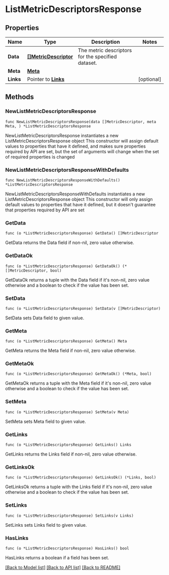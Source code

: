 # ListMetricDescriptorsResponse

## Properties

Name | Type | Description | Notes
------------ | ------------- | ------------- | -------------
**Data** | [**[]MetricDescriptor**](MetricDescriptor.md) | The metric descriptors for the specified dataset. | 
**Meta** | [**Meta**](Meta.md) |  | 
**Links** | Pointer to [**Links**](Links.md) |  | [optional] 

## Methods

### NewListMetricDescriptorsResponse

`func NewListMetricDescriptorsResponse(data []MetricDescriptor, meta Meta, ) *ListMetricDescriptorsResponse`

NewListMetricDescriptorsResponse instantiates a new ListMetricDescriptorsResponse object
This constructor will assign default values to properties that have it defined,
and makes sure properties required by API are set, but the set of arguments
will change when the set of required properties is changed

### NewListMetricDescriptorsResponseWithDefaults

`func NewListMetricDescriptorsResponseWithDefaults() *ListMetricDescriptorsResponse`

NewListMetricDescriptorsResponseWithDefaults instantiates a new ListMetricDescriptorsResponse object
This constructor will only assign default values to properties that have it defined,
but it doesn't guarantee that properties required by API are set

### GetData

`func (o *ListMetricDescriptorsResponse) GetData() []MetricDescriptor`

GetData returns the Data field if non-nil, zero value otherwise.

### GetDataOk

`func (o *ListMetricDescriptorsResponse) GetDataOk() (*[]MetricDescriptor, bool)`

GetDataOk returns a tuple with the Data field if it's non-nil, zero value otherwise
and a boolean to check if the value has been set.

### SetData

`func (o *ListMetricDescriptorsResponse) SetData(v []MetricDescriptor)`

SetData sets Data field to given value.


### GetMeta

`func (o *ListMetricDescriptorsResponse) GetMeta() Meta`

GetMeta returns the Meta field if non-nil, zero value otherwise.

### GetMetaOk

`func (o *ListMetricDescriptorsResponse) GetMetaOk() (*Meta, bool)`

GetMetaOk returns a tuple with the Meta field if it's non-nil, zero value otherwise
and a boolean to check if the value has been set.

### SetMeta

`func (o *ListMetricDescriptorsResponse) SetMeta(v Meta)`

SetMeta sets Meta field to given value.


### GetLinks

`func (o *ListMetricDescriptorsResponse) GetLinks() Links`

GetLinks returns the Links field if non-nil, zero value otherwise.

### GetLinksOk

`func (o *ListMetricDescriptorsResponse) GetLinksOk() (*Links, bool)`

GetLinksOk returns a tuple with the Links field if it's non-nil, zero value otherwise
and a boolean to check if the value has been set.

### SetLinks

`func (o *ListMetricDescriptorsResponse) SetLinks(v Links)`

SetLinks sets Links field to given value.

### HasLinks

`func (o *ListMetricDescriptorsResponse) HasLinks() bool`

HasLinks returns a boolean if a field has been set.


[[Back to Model list]](../README.md#documentation-for-models) [[Back to API list]](../README.md#documentation-for-api-endpoints) [[Back to README]](../README.md)


